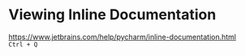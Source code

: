 # Viewing Inline Documentation
https://www.jetbrains.com/help/pycharm/inline-documentation.html  
`Ctrl + Q`
